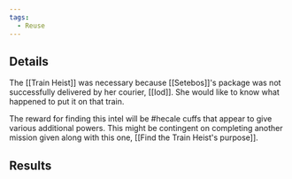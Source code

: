 ```yaml
---
tags:
  - Reuse
---
```


## Details
The [[Train Heist]] was necessary because [[Setebos]]'s package was not successfully delivered by her courier, [[Iod]]. She would like to know what happened to put it on that train.

The reward for finding this intel will be #hecale cuffs that appear to give various additional powers. This might be contingent on completing another mission given along with this one, [[Find the Train Heist's purpose]].
## Results
